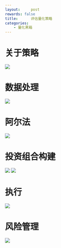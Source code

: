 ```yaml
---
layout:     post
rewards: false
title:      评估量化策略
categories:
    - 量化黑箱
---
```


# 关于策略
![](https://ws3.sinaimg.cn/large/0069RVTdgy1fva2lphkzbj31kw0j9teb.jpg)
# 数据处理
![](https://ws3.sinaimg.cn/large/0069RVTdgy1fva2m6i23uj316o0bgacx.jpg)
# 阿尔法
![](https://ws3.sinaimg.cn/large/0069RVTdgy1fva2mpgt53j31jc0podq7.jpg)
# 投资组合构建
![](https://ws1.sinaimg.cn/large/006tNbRwly1fva2pua3oqj31jc048q36.jpg)
![](https://ws1.sinaimg.cn/large/006tNbRwly1fva2q0d0yyj31jy0f4jsb.jpg)
# 执行
![](https://ws1.sinaimg.cn/large/006tNbRwly1fva2q5i4yvj31jg0f0q48.jpg)
# 风险管理
![](https://ws2.sinaimg.cn/large/006tNbRwly1fva2q8ugssj319s0fg75l.jpg)